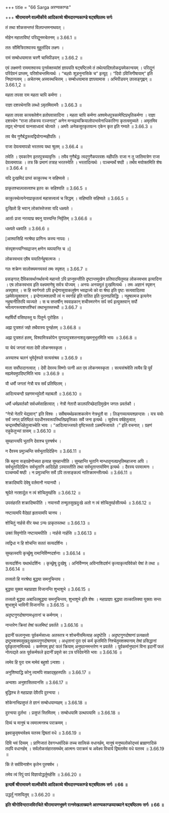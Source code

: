 +++
title = "66 Sarga अरण्यकाण्डः"

+++
**श्रीरामायणे वाल्मीकीये आदिकाव्ये श्रीमदारण्यकाण्डे षट्षष्ठितमः सर्गः**

तं तथा शोकसन्तप्तं विलपन्तमनाथवत् ।

मोहेन महाताविष्टं परिद्यूनमचेतनम् ॥ 3.66.1 ॥

ततः सौमित्रिराश्वास्य मुहूर्तादिव लक्ष्णः ।

रामं सम्बोधयामास चरणै चाभिपीडयन् ॥ 3.66.2 ॥

एवं लक्ष्मणो राममाश्वास्य पुनर्वक्तव्यांशं ज्ञापयति षट्षष्टितमे तं तथेत्यादिश्लोकद्वयमेकान्वयम् । परिद्यूनं परिदेवनं प्राप्तम्, परिशोचन्तमित्यर्थः । “च्छ्वोः शूडनुनासिके च” इत्यूठ् । “दिवो ऽविजिगीषायाम्” इति निष्ठानत्वम् । अचेतनम् अस्वस्थचित्तम् । सम्बोधयामास ज्ञापयामास । अभिपीडयन् उपसङ्गृह्णन् ॥ 3.66.1,2 ॥

महता तपसा राम महता चापि कर्मणा ।

राज्ञा दशरथेनासि लब्धो ऽमृतमिवामरैः ॥ 3.66.3 ॥

महता तपसा कायक्लेशेन व्रतोपवासादिना । महता चापि कर्मणा अश्वमेधपुत्रकामेष्टिप्रभृतिकर्मणा । राज्ञा दशरथेन “राजा लोकस्य रञ्जनात्” अनेन मन्त्रद्रव्यक्रियालोपाभावेनाधिकारिणा कृतत्वमुच्यते । अमृतमिव तद्वत् भोग्यत्वं यत्नसाध्वत्वं चोत्यते । अमरैः अनेकसुरकृतयत्नः एकेन कृत इति गम्यते ॥ 3.66.3 ॥

तव चैव गुणैर्बद्धस्त्वद्वियोगान्महीपतिः ।

राजा देवत्वमापन्नो भरतस्य यथा श्रुतम् ॥ 3.66.4 ॥

तवेति । एवकारेण इतरपुत्रव्यावृत्तिः । तवैव गुणैर्बद्धः त्वद्गुणैकपरवशः महीपतिः राजा न तु जातिमात्रेण राजा देवत्वमापन्नः । तत्र किं प्रमाणं तत्राह भरतस्येति । भरतादित्यर्थः । पञ्चम्यर्थे षष्ठी । तथैव मयोक्तमिति शेषः ॥ 3.66.4 ॥

यदि दुःखमिदं प्राप्तं काकुत्स्थ न सहिष्यसे ।

प्राकृतश्चाल्पसत्त्वश्च इतरः कः सहिश्यति ॥ 3.66.5 ॥

काकुत्स्थेत्यनेनाप्राकृतत्वं महासत्त्वत्वं च सिद्धम् । सहिष्यति सहिष्यते ॥ 3.66.5 ॥

दुःखितो हि भवान् लोकांस्तेजसा यदि धक्ष्यते ।

आर्ताः प्रजा नरव्याघ्र क्वनु यास्यन्ति निर्वृतिम् ॥ 3.66.6 ॥

धक्ष्यते धक्ष्यति ॥ 3.66.6 ॥

\[आश्वासिहि नरश्रेष्ठ प्राणिनः कस्य नापदः ।

संस्पृशन्त्यग्निवद्राजन् क्षणेन व्यपयान्ति च ॥\]

लोकस्वभाव एवैष ययातिर्नहुषात्मजः ।

गतः शक्रेण सालोक्यमनयस्तं तमः स्पृशत् ॥ 3.66.7 ॥

प्रसङ्गात् दैविकावर्थानर्थावन्ये महान्तो ऽपि प्राप्नुवन्तीति दृष्टान्तमुखेन प्रतिपादयितुमाह लोकस्वभाव इत्यादिना । एष लोकस्वभाव इति वक्ष्यमाणेषु सर्वत्र योज्यम् । अनयः अनयमूलं दुःखमित्यर्थः । तमः अज्ञानं स्पृशन् अस्पृशत् । स हि स्वर्गगतो ऽपि इन्द्रेणासूयाकलुषेण भवद्राज्ये को वा श्रेष्ठ इति पृष्टः सत्यवादितया ऽहमेवेत्युक्तवान् । इन्देणात्मश्लाघी त्वं न स्वर्गार्ह इति पातित इति पुराणप्रसिद्धिः । नहुषात्मज इत्यनेन नहुषानीतिरपि व्यज्यते । स च सप्तर्षीन् स्ववाहकान् शचीस्मरणेन सर्प सर्प इत्युक्तवान् सर्पो भवेत्यगस्त्यशप्तश्चिरं तथाभूतस्तस्थौ ॥ 3.66.7 ॥

महर्षिर्यो वसिष्ठस्तु यः पितुर्नः पुरोहितः ।

अह्ना पुत्रशतं जज्ञे तथैवास्य पुनर्हतम् ॥ 3.66.8 ॥

अह्ना पुत्रशतं हतम्, विश्वामित्रकोपेन युगपत्पुत्रशतनाशदुःखमनुभूतमिति भावः ॥ 3.66.8 ॥

या चेयं जगतां माता देवी लोकनमस्कृता ।

अस्याश्च चलनं भूमेर्दृश्यते सत्यसंश्रव ॥ 3.66.9 ॥

माता सर्वोपादानत्वात् । देवी देवस्य विष्णोः पत्नी अत एव लोकनमस्कृता । सत्यसंश्रवेति त्वयैव हि पूर्वं मह्यमेवमुपदिष्टमिति भावः ॥ 3.66.9 ॥

यौ धर्मौ जगतां नेत्रौ यत्र सर्वं प्रतिष्ठितम् ।

आदित्यचन्दौ ग्रहणमभ्युपेतौ महाबलौ ॥ 3.66.10 ॥

धर्मौ धर्मप्रवर्तकौ सर्वधर्मसाक्षित्वात् । नेत्रौ नेतारौ कालपरिच्छेदादिमुखेन जगतः प्रवर्तकौ ।

“नेत्रो नेतरि भेद्यवान्” इति विश्वः । सर्वेषामर्थप्रकाशकत्वेन नेत्रभूतौ वा । लिङ्गव्यत्ययश्छान्दसः । यत्र ययोः सर्वं जगत् प्रतिष्ठितं यदधीनस्वरूपस्थितिप्रवृत्तिकाः सर्वे जना इत्यर्थः । सूर्यस्य वर्षहेतुत्वात् चन्द्रस्यौषधिहेतुत्वाच्चेति भावः । “आदित्याज्जयते वृष्टिस्ततो ऽन्नमभिजायते ।” इति वचनात् । ग्रहणं राहुकेतुभ्यां ग्रासम् ॥ 3.66.10 ॥

सुमहान्त्यपि भूतानि देवाश्च पुरुषर्षभ ।

न दैवस्य प्रमुञ्चन्ति सर्वभूतादिदेहिनः ॥ 3.66.11 ॥

किं बहुना सङ्ग्रहेणोच्यत इत्याह सुमहान्तीति । सुमहान्ति भूतानि मान्धातृनलप्रभृतिमहाजना अपि । सर्वभूतादिदेहिनः सर्वभूतानि आदिदेहो ऽस्यास्तीति तथा सर्वभूतान्तर्यामिण इत्यर्थः । दैवस्य परमात्मनः । पञ्चम्यर्थे षष्ठी । न प्रमुञ्चन्ति सर्वे ऽपि तत्सङ्कल्पं नातिक्रामन्तीत्यर्थः ॥ 3.66.11 ॥

शक्रादिष्वपि देवेषु वर्तमानौ नयानयौ ।

श्रूयेते नरशार्दूल न त्वं शोचितुमर्हसि ॥ 3.66.12 ॥

उपसंहरति शक्रादिष्वपीति । नयानयौ तन्मूलसुखदुःखे अतो न त्वं शोचितुमर्हसीत्यर्थः ॥ 3.66.12 ॥

नष्टायामपि वैदेह्यां हृतायामपि चानघ ।

शोचितुं नार्हसे वीर यथा ऽन्यः प्राकृतस्तथा ॥ 3.66.13 ॥

उक्तं विवृणोति नष्टायामपीति । नार्हसे नार्हसि ॥ 3.66.13 ॥

त्वद्विधा न हि शोचन्ति सततं सत्यदर्शिनः ।

सुमहत्स्वपि कृच्छ्रेषु रामानिर्विण्णदर्शनाः ॥ 3.66.14 ॥

सत्यदर्शिनः यथार्थदर्शिनः । कृच्छ्रेषु दुःखेषु । अनिर्विण्णम् अविनाशिदर्शनं कृत्याकृत्यविवेको येषां ते तथा ॥ 3.66.14 ॥

तत्त्वतो हि नरश्रेष्ठ बुद्ध्या समनुचिन्तय ।

बुद्ध्या युक्ता महाप्राज्ञा विजानन्ति शुभाशुभे ॥ 3.66.15 ॥

तत्त्वतो बुद्ध्या अबाधितबुद्ध्या समनुचिन्तय, शुभाशुभे इति शेषः । महाप्राज्ञाः बुद्ध्या तात्कालिक्या युक्ताः सन्तः शुभाशुभे भाविनी विजानन्ति ॥ 3.66.15 ॥

अदृष्टगुणदोषाणामधृतानां च कर्मणाम् ।

नान्तरेण क्रियां तेषां फलमिष्टं प्रवर्तते ॥ 3.66.16 ॥

इदानीं फलानुभवः पूर्वकर्मसाध्यः अतस्तत्र न शोचनीयमित्याह अदृष्टेति । अदृष्टगुणदोषाणां प्रत्यक्षतो द्रष्टुमशक्यसुखदुःखरूपगुणदोषाणाम् । अधृतानां पुरा एवं कर्म कृतमिति निश्चेतुमशक्यानाम् तेषां प्रसिद्धानां पूर्वकृतानामित्यर्थः । कर्मणाम् इष्टं फलं क्रियाम् अनुष्ठानमन्तरेण न प्रवर्तते । पूर्वकर्मानुष्ठानं विना इदानीं फलं नोत्पद्यते अतः पूर्वकर्मफले इदानीं प्रवृत्ते का ऽत्र परिदेवनेति भावः ॥ 3.66.16 ॥

त्वमेव हि पुरा राम मामेवं बहुशो ऽन्वशाः ।

अनुशिष्याद्धि कोनु त्वामपि साक्षाद्बृहस्पतिः ॥ 3.66.17 ॥

अन्वशाः अनुशासितवानसि ॥ 3.66.17 ॥

बुद्धिश्च ते महाप्राज्ञ देवैरपि दुरन्वया ।

शोकेनाभिप्रसुप्तं ते ज्ञानं सम्बोधयाम्यहम् ॥ 3.66.18 ॥

दुरन्वया दुर्लभा । प्रसुप्तं स्तिमितम् । सम्बोधयामि उत्थापयामि ॥ 3.66.18 ॥

दिव्यं च मानुषं च त्वमात्मनश्च पराक्रमम् ।

इक्ष्वाकुवृषभावेक्ष्य यतस्व द्विषतां वधे ॥ 3.66.19 ॥

दिवि भवं दिव्यम् । प्राणिजातं देवगन्धर्वादिकं तच्च सात्विकं वधानर्हम्, मानुषं मनुष्यलोकोद्भवं ब्राह्मणादिकं तदपि वधानर्हम् । सर्वलोकसंहारसमर्थम् आत्मनः पराक्रमं च अवेक्ष्य विचार्य द्विषतामेव वधे यतस्व ॥ 3.66.19 ॥

किं ते सर्वविनाशेन कृतेन पुरुषर्षभ ।

तमेव त्वं रिपुं पापं विज्ञायोद्धर्तुमर्हसि ॥ 3.66.20 ॥

**इत्यार्षे श्रीरामायणे वाल्मीकीये आदिकाव्ये श्रीमदारण्यकाण्डे षट्षष्ठितमः सर्गः ॥ 66 ॥**

उद्धर्तुं नाशयितुम् ॥ 3.66.20 ॥

**इति श्रीगोविन्दराजविरचिते श्रीरामायणभूषणे रत्नमेखलाख्याने आरण्यकाण्डव्याख्याने षट्षष्ठितमः सर्गः ॥ 66 ॥**
